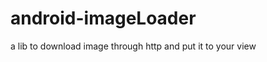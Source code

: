 android-imageLoader
===================

a lib to download image through http and put it to your view
